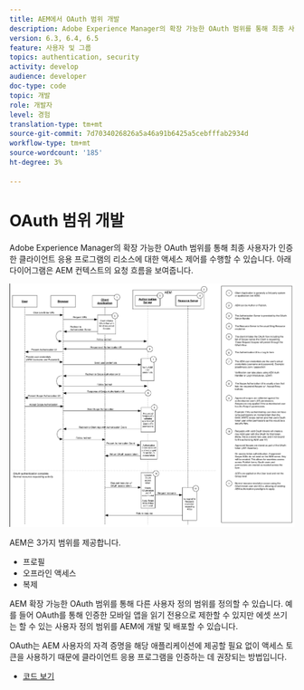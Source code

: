 ```yaml
---
title: AEM에서 OAuth 범위 개발
description: Adobe Experience Manager의 확장 가능한 OAuth 범위를 통해 최종 사용자가 인증한 클라이언트 응용 프로그램의 리소스에 대한 액세스 제어를 가능하게 합니다. 아래 다이어그램은 AEM 컨텍스트의 요청 흐름을 보여줍니다.
version: 6.3, 6.4, 6.5
feature: 사용자 및 그룹
topics: authentication, security
activity: develop
audience: developer
doc-type: code
topic: 개발
role: 개발자
level: 경험
translation-type: tm+mt
source-git-commit: 7d7034026826a5a46a91b6425a5cebfffab2934d
workflow-type: tm+mt
source-wordcount: '185'
ht-degree: 3%

---
```



# OAuth 범위 개발

Adobe Experience Manager의 확장 가능한 OAuth 범위를 통해 최종 사용자가 인증한 클라이언트 응용 프로그램의 리소스에 대한 액세스 제어를 수행할 수 있습니다. 아래 다이어그램은 AEM 컨텍스트의 요청 흐름을 보여줍니다.

![Oauth 범위 흐름](./assets/oauth-code-sample-develop/oauth-scopes-flow.png)

AEM은 3가지 범위를 제공합니다.

* 프로필
* 오프라인 액세스
* 복제

AEM 확장 가능한 OAuth 범위를 통해 다른 사용자 정의 범위를 정의할 수 있습니다. 예를 들어 OAuth를 통해 인증한 모바일 앱을 읽기 전용으로 제한할 수 있지만 에셋 쓰기는 할 수 있는 사용자 정의 범위를 AEM에 개발 및 배포할 수 있습니다.

OAuth는 AEM 사용자의 자격 증명을 해당 애플리케이션에 제공할 필요 없이 액세스 토큰을 사용하기 때문에 클라이언트 응용 프로그램을 인증하는 데 권장되는 방법입니다.

* [코드 보기](https://github.com/Adobe-Consulting-Services/acs-aem-samples/blob/legacy/bundle/src/main/java/com/adobe/acs/samples/authentication/oauth/impl/SampleScopeWithPrivileges.java)
